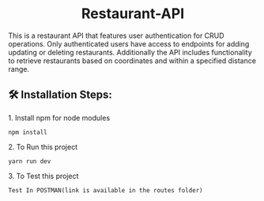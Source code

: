 <h1 align="center" id="title">Restaurant-API</h1>

<p id="description">This is a restaurant API that features user authentication for CRUD operations. Only authenticated users have access to endpoints for adding updating or deleting restaurants. Additionally the API includes functionality to retrieve restaurants based on coordinates and within a specified distance range.</p>

<h2>🛠️ Installation Steps:</h2>

<p>1. Install npm for node modules</p>

```
npm install
```

<p>2. To Run this project</p>

```
yarn run dev
```

<p>3. To Test this project</p>

```
Test In POSTMAN(link is available in the routes folder)
```
